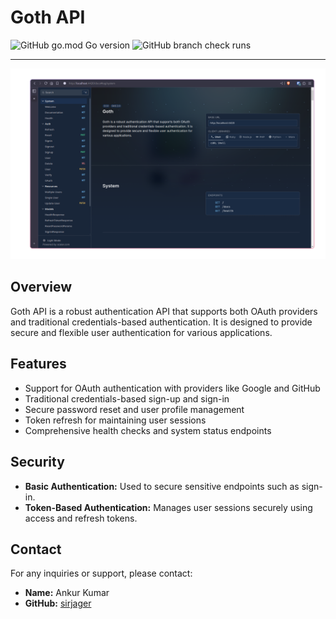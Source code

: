 # Goth API

![GitHub go.mod Go version](https://img.shields.io/github/go-mod/go-version/sirjager/goth?style=for-the-badge)
![GitHub branch check runs](https://img.shields.io/github/check-runs/sirjager/goth/master?style=for-the-badge)

---


![Interactive Documentations](assets/docs.png)

## Overview

Goth API is a robust authentication API that supports both OAuth providers and traditional credentials-based authentication.
It is designed to provide secure and flexible user authentication for various applications.

## Features

- Support for OAuth authentication with providers like Google and GitHub
- Traditional credentials-based sign-up and sign-in
- Secure password reset and user profile management
- Token refresh for maintaining user sessions
- Comprehensive health checks and system status endpoints

## Security

- **Basic Authentication:** Used to secure sensitive endpoints such as sign-in.
- **Token-Based Authentication:** Manages user sessions securely using access and refresh tokens.

## Contact

For any inquiries or support, please contact:

- **Name:** Ankur Kumar
- **GitHub:** [sirjager](https://github.com/sirjager)
